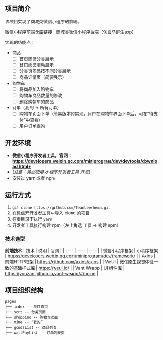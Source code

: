 ## 项目简介
该项目实现了商城类微信小程序的前端。

微信小程序前端仓库链接[：商城类微信小程序后端（仿盒马鲜生app）](https://github.com/TeanLee/mall-server)

实现的功能点：
- 商品
    - [ ] 首页商品分类展示
    - [ ] 首页商品滚动展示
    - [ ] 分类页商品按不同分类展示
    - [ ] 商品详情页（简要展示）
- 购物车
    - [ ] 将商品加入购物车
    - [ ] 购物车商品数量的修改
    - [ ] 删除购物车的商品
- 订单（我的 -> 所有订单）
    - [ ] 购物车页面下单（简易版本的实现，用户在购物车界面下单后，可在“待支付”中查看）
    - [ ] 用户订单查询

## 开发环境
-   **微信小程序开发者工具。官网：https://developers.weixin.qq.com/miniprogram/dev/devtools/download.html+**
-  (*注意：务必使用 小程序开发者工具 开发*)
- 安装过 yarn 或者 npm

## 运行方式
1.  `git clone https://github.com/TeanLee/hema.git`
1.  在微信开开发者工具中导入 clone 的项目
1.  在根目录下执行 `yarn`
1.  开发者工具执行构建 npm（左上角选 工具 -> 构建 npm）

### 技术选型

**前端技术**
| 技术 | 说明 | 官网 |
|  ----  | ----  | ----  |
| 微信小程序框架 | 小程序框架 | https://developers.weixin.qq.com/miniprogram/dev/framework/ |
| Axios | 前端HTTP框架 | <https://github.com/axios/axios> |
| WeUI | 微信原生视觉体验一致的基础样式库 | https://weui.io/ |
| Vant Weapp | UI 组件库 | https://youzan.github.io/vant-weapp/#/home |

## 项目组织结构
````
pages
├── index -- 项目首页
├── sort -- 分类页面
├── shopping -- 购物车页面
├── mine -- “我的”
├── goodsList -- 商品列表
├── waitPayList -- 订单列表页
````